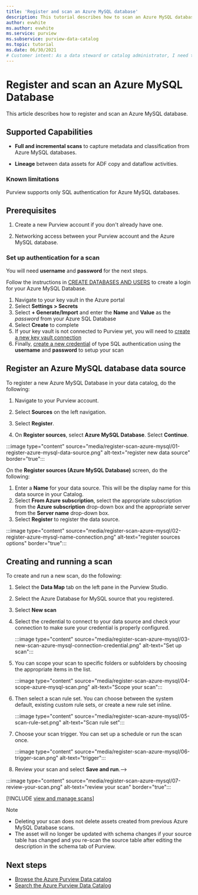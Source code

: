 ```yaml
---
title: 'Register and scan an Azure MySQL database'
description: This tutorial describes how to scan an Azure MySQL database
author: evwhite
ms.author: evwhite
ms.service: purview
ms.subservice: purview-data-catalog
ms.topic: tutorial
ms.date: 06/30/2021
# Customer intent: As a data steward or catalog administrator, I need to understand how to scan data into the catalog.
---
```


# Register and scan an Azure MySQL Database

This article describes how to register and scan an Azure MySQL database.


## Supported Capabilities
- **Full and incremental scans** to capture metadata and classification from Azure MySQL databases.

- **Lineage** between data assets for ADF copy and dataflow activities.

### Known limitations
Purview supports only SQL authentication for Azure MySQL databases.


## Prerequisites

1. Create a new Purview account if you don't already have one.

2. Networking access between your Purview account and the Azure MySQL database.

### Set up authentication for a scan

You will need **username** and **password** for the next steps.

Follow the instructions in [CREATE DATABASES AND USERS](../mysql/howto-create-users.md) to create a login for your Azure MySQL Database.

1. Navigate to your key vault in the Azure portal
1. Select **Settings > Secrets**
1. Select **+ Generate/Import** and enter the **Name** and **Value** as the *password* from your Azure SQL Database
1. Select **Create** to complete
1. If your key vault is not connected to Purview yet, you will need to [create a new key vault connection](manage-credentials.md#create-azure-key-vaults-connections-in-your-azure-purview-account)
1. Finally, [create a new credential](manage-credentials.md#create-a-new-credential) of type SQL authentication using the **username** and **password** to setup your scan

## Register an Azure MySQL database data source

To register a new Azure MySQL Database in your data catalog, do the following:

1. Navigate to your Purview account.

1. Select **Sources** on the left navigation.

1. Select **Register**.

1. On **Register sources**, select **Azure MySQL Database**. Select **Continue**.

:::image type="content" source="media/register-scan-azure-mysql/01-register-azure-mysql-data-source.png" alt-text="register new data source" border="true":::

On the **Register sources (Azure MySQL Database)** screen, do the following:

1. Enter a **Name** for your data source. This will be the display name for this data source in your Catalog.
1. Select **From Azure subscription**, select the appropriate subscription from the **Azure subscription** drop-down box and the appropriate server from the **Server name** drop-down box.
1. Select **Register** to register the data source. 

:::image type="content" source="media/register-scan-azure-mysql/02-register-azure-mysql-name-connection.png" alt-text="register sources options" border="true":::

## Creating and running a scan

To create and run a new scan, do the following:

1. Select the **Data Map** tab on the left pane in the Purview Studio.

1. Select the Azure Database for MySQL source that you registered.

1. Select **New scan**

1. Select the credential to connect to your data source and check your connection to make sure your credential is properly configured.

   :::image type="content" source="media/register-scan-azure-mysql/03-new-scan-azure-mysql-connection-credential.png" alt-text="Set up scan":::

1. You can scope your scan to specific folders or subfolders by choosing the appropriate items in the list.

   :::image type="content" source="media/register-scan-azure-mysql/04-scope-azure-mysql-scan.png" alt-text="Scope your scan":::

1. Then select a scan rule set. You can choose between the system default, existing custom rule sets, or create a new rule set inline.

   :::image type="content" source="media/register-scan-azure-mysql/05-scan-rule-set.png" alt-text="Scan rule set":::

1. Choose your scan trigger. You can set up a schedule or run the scan once.

   :::image type="content" source="media/register-scan-azure-mysql/06-trigger-scan.png" alt-text="trigger":::

1. Review your scan and select **Save and run**.-->

:::image type="content" source="media/register-scan-azure-mysql/07-review-your-scan.png" alt-text="review your scan" border="true":::

[!INCLUDE [view and manage scans](includes/view-and-manage-scans.md)]

> [!NOTE]
> * Deleting your scan does not delete assets created from previous Azure MySQL Database scans.
> * The asset will no longer be updated with schema changes if your source table has changed and you re-scan the source table after editing the description in the schema tab of Purview.

## Next steps

- [Browse the Azure Purview Data catalog](how-to-browse-catalog.md)
- [Search the Azure Purview Data Catalog](how-to-search-catalog.md)
